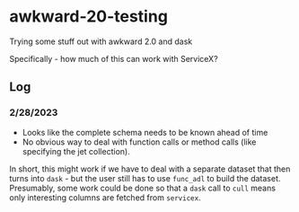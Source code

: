 # awkward-20-testing

Trying some stuff out with awkward 2.0 and dask

Specifically - how much of this can work with ServiceX?

## Log

### 2/28/2023

* Looks like the complete schema needs to be known ahead of time
* No obvious way to deal with function calls or method calls (like specifying the jet collection).

In short, this might work if we have to deal with a separate dataset that then turns into `dask` - but the user still has to use `func_adl` to build the dataset. Presumably, some work could be done so that a `dask` call to `cull` means only interesting columns are fetched from `servicex`.
